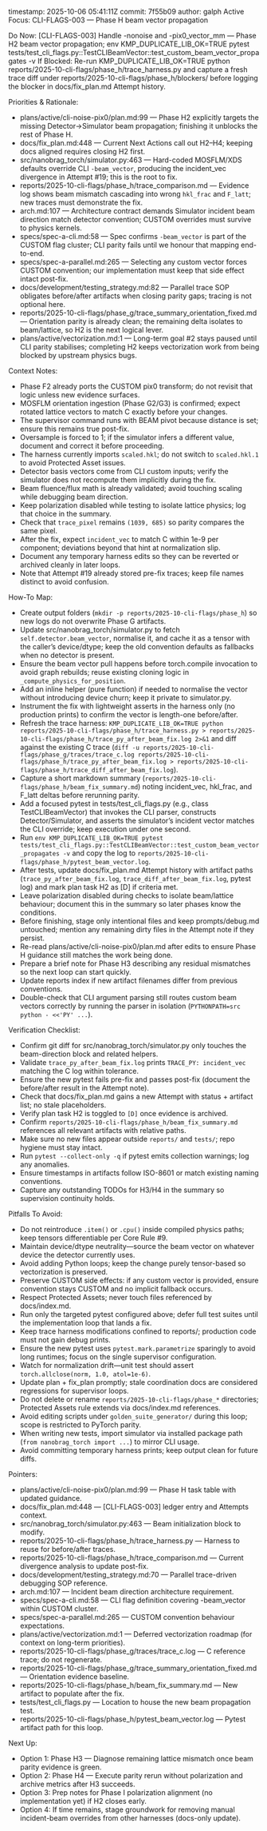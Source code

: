 timestamp: 2025-10-06 05:41:11Z
commit: 7f55b09
author: galph
Active Focus: CLI-FLAGS-003 — Phase H beam vector propagation

Do Now: [CLI-FLAGS-003] Handle -nonoise and -pix0_vector_mm — Phase H2 beam vector propagation; env KMP_DUPLICATE_LIB_OK=TRUE pytest tests/test_cli_flags.py::TestCLIBeamVector::test_custom_beam_vector_propagates -v
If Blocked: Re-run KMP_DUPLICATE_LIB_OK=TRUE python reports/2025-10-cli-flags/phase_h/trace_harness.py and capture a fresh trace diff under reports/2025-10-cli-flags/phase_h/blockers/ before logging the blocker in docs/fix_plan.md Attempt history.

Priorities & Rationale:
- plans/active/cli-noise-pix0/plan.md:99 — Phase H2 explicitly targets the missing Detector→Simulator beam propagation; finishing it unblocks the rest of Phase H.
- docs/fix_plan.md:448 — Current Next Actions call out H2–H4; keeping docs aligned requires closing H2 first.
- src/nanobrag_torch/simulator.py:463 — Hard-coded MOSFLM/XDS defaults override CLI `-beam_vector`, producing the incident_vec divergence in Attempt #19; this is the root to fix.
- reports/2025-10-cli-flags/phase_h/trace_comparison.md — Evidence log shows beam mismatch cascading into wrong `hkl_frac` and `F_latt`; new traces must demonstrate the fix.
- arch.md:107 — Architecture contract demands Simulator incident beam direction match detector convention; CUSTOM overrides must survive to physics kernels.
- specs/spec-a-cli.md:58 — Spec confirms `-beam_vector` is part of the CUSTOM flag cluster; CLI parity fails until we honour that mapping end-to-end.
- specs/spec-a-parallel.md:265 — Selecting any custom vector forces CUSTOM convention; our implementation must keep that side effect intact post-fix.
- docs/development/testing_strategy.md:82 — Parallel trace SOP obligates before/after artifacts when closing parity gaps; tracing is not optional here.
- reports/2025-10-cli-flags/phase_g/trace_summary_orientation_fixed.md — Orientation parity is already clean; the remaining delta isolates to beam/lattice, so H2 is the next logical lever.
- plans/active/vectorization.md:1 — Long-term goal #2 stays paused until CLI parity stabilises; completing H2 keeps vectorization work from being blocked by upstream physics bugs.

Context Notes:
- Phase F2 already ports the CUSTOM pix0 transform; do not revisit that logic unless new evidence surfaces.
- MOSFLM orientation ingestion (Phase G2/G3) is confirmed; expect rotated lattice vectors to match C exactly before your changes.
- The supervisor command runs with BEAM pivot because distance is set; ensure this remains true post-fix.
- Oversample is forced to 1; if the simulator infers a different value, document and correct it before proceeding.
- The harness currently imports `scaled.hkl`; do not switch to `scaled.hkl.1` to avoid Protected Asset issues.
- Detector basis vectors come from CLI custom inputs; verify the simulator does not recompute them implicitly during the fix.
- Beam fluence/flux math is already validated; avoid touching scaling while debugging beam direction.
- Keep polarization disabled while testing to isolate lattice physics; log that choice in the summary.
- Check that `trace_pixel` remains `(1039, 685)` so parity compares the same pixel.
- After the fix, expect `incident_vec` to match C within 1e-9 per component; deviations beyond that hint at normalization slip.
- Document any temporary harness edits so they can be reverted or archived cleanly in later loops.
- Note that Attempt #19 already stored pre-fix traces; keep file names distinct to avoid confusion.

How-To Map:
- Create output folders (`mkdir -p reports/2025-10-cli-flags/phase_h`) so new logs do not overwrite Phase G artifacts.
- Update src/nanobrag_torch/simulator.py to fetch `self.detector.beam_vector`, normalise it, and cache it as a tensor with the caller’s device/dtype; keep the old convention defaults as fallbacks when no detector is present.
- Ensure the beam vector pull happens before torch.compile invocation to avoid graph rebuilds; reuse existing cloning logic in `_compute_physics_for_position`.
- Add an inline helper (pure function) if needed to normalise the vector without introducing device churn; keep it private to simulator.py.
- Instrument the fix with lightweight asserts in the harness only (no production prints) to confirm the vector is length-one before/after.
- Refresh the trace harness: `KMP_DUPLICATE_LIB_OK=TRUE python reports/2025-10-cli-flags/phase_h/trace_harness.py > reports/2025-10-cli-flags/phase_h/trace_py_after_beam_fix.log 2>&1` and diff against the existing C trace (`diff -u reports/2025-10-cli-flags/phase_g/traces/trace_c.log reports/2025-10-cli-flags/phase_h/trace_py_after_beam_fix.log > reports/2025-10-cli-flags/phase_h/trace_diff_after_beam_fix.log`).
- Capture a short markdown summary (`reports/2025-10-cli-flags/phase_h/beam_fix_summary.md`) noting incident_vec, hkl_frac, and F_latt deltas before rerunning parity.
- Add a focused pytest in tests/test_cli_flags.py (e.g., class TestCLIBeamVector) that invokes the CLI parser, constructs Detector/Simulator, and asserts the simulator’s incident vector matches the CLI override; keep execution under one second.
- Run `env KMP_DUPLICATE_LIB_OK=TRUE pytest tests/test_cli_flags.py::TestCLIBeamVector::test_custom_beam_vector_propagates -v` and copy the log to `reports/2025-10-cli-flags/phase_h/pytest_beam_vector.log`.
- After tests, update docs/fix_plan.md Attempt history with artifact paths (`trace_py_after_beam_fix.log`, `trace_diff_after_beam_fix.log`, pytest log) and mark plan task H2 as [D] if criteria met.
- Leave polarization disabled during checks to isolate beam/lattice behaviour; document this in the summary so later phases know the conditions.
- Before finishing, stage only intentional files and keep prompts/debug.md untouched; mention any remaining dirty files in the Attempt note if they persist.
- Re-read plans/active/cli-noise-pix0/plan.md after edits to ensure Phase H guidance still matches the work being done.
- Prepare a brief note for Phase H3 describing any residual mismatches so the next loop can start quickly.
- Update reports index if new artifact filenames differ from previous conventions.
- Double-check that CLI argument parsing still routes custom beam vectors correctly by running the parser in isolation (`PYTHONPATH=src python - <<'PY' ...`).

Verification Checklist:
- Confirm git diff for src/nanobrag_torch/simulator.py only touches the beam-direction block and related helpers.
- Validate `trace_py_after_beam_fix.log` prints `TRACE_PY: incident_vec` matching the C log within tolerance.
- Ensure the new pytest fails pre-fix and passes post-fix (document the before/after result in the Attempt note).
- Check that docs/fix_plan.md gains a new Attempt with status + artifact list; no stale placeholders.
- Verify plan task H2 is toggled to `[D]` once evidence is archived.
- Confirm `reports/2025-10-cli-flags/phase_h/beam_fix_summary.md` references all relevant artifacts with relative paths.
- Make sure no new files appear outside `reports/` and `tests/`; repo hygiene must stay intact.
- Run `pytest --collect-only -q` if pytest emits collection warnings; log any anomalies.
- Ensure timestamps in artifacts follow ISO-8601 or match existing naming conventions.
- Capture any outstanding TODOs for H3/H4 in the summary so supervision continuity holds.

Pitfalls To Avoid:
- Do not reintroduce `.item()` or `.cpu()` inside compiled physics paths; keep tensors differentiable per Core Rule #9.
- Maintain device/dtype neutrality—source the beam vector on whatever device the detector currently uses.
- Avoid adding Python loops; keep the change purely tensor-based so vectorization is preserved.
- Preserve CUSTOM side effects: if any custom vector is provided, ensure convention stays CUSTOM and no implicit fallback occurs.
- Respect Protected Assets; never touch files referenced by docs/index.md.
- Run only the targeted pytest configured above; defer full test suites until the implementation loop that lands a fix.
- Keep trace harness modifications confined to reports/; production code must not gain debug prints.
- Ensure the new pytest uses `pytest.mark.parametrize` sparingly to avoid long runtimes; focus on the single supervisor configuration.
- Watch for normalization drift—unit test should assert `torch.allclose(norm, 1.0, atol=1e-6)`.
- Update plan + fix_plan promptly; stale coordination docs are considered regressions for supervisor loops.
- Do not delete or rename `reports/2025-10-cli-flags/phase_*` directories; Protected Assets rule extends via docs/index.md references.
- Avoid editing scripts under `golden_suite_generator/` during this loop; scope is restricted to PyTorch parity.
- When writing new tests, import simulator via installed package path (`from nanobrag_torch import ...`) to mirror CLI usage.
- Avoid committing temporary harness prints; keep output clean for future diffs.

Pointers:
- plans/active/cli-noise-pix0/plan.md:99 — Phase H task table with updated guidance.
- docs/fix_plan.md:448 — [CLI-FLAGS-003] ledger entry and Attempts context.
- src/nanobrag_torch/simulator.py:463 — Beam initialization block to modify.
- reports/2025-10-cli-flags/phase_h/trace_harness.py — Harness to reuse for before/after traces.
- reports/2025-10-cli-flags/phase_h/trace_comparison.md — Current divergence analysis to update post-fix.
- docs/development/testing_strategy.md:70 — Parallel trace-driven debugging SOP reference.
- arch.md:107 — Incident beam direction architecture requirement.
- specs/spec-a-cli.md:58 — CLI flag definition covering -beam_vector within CUSTOM cluster.
- specs/spec-a-parallel.md:265 — CUSTOM convention behaviour expectations.
- plans/active/vectorization.md:1 — Deferred vectorization roadmap (for context on long-term priorities).
- reports/2025-10-cli-flags/phase_g/traces/trace_c.log — C reference trace; do not regenerate.
- reports/2025-10-cli-flags/phase_g/trace_summary_orientation_fixed.md — Orientation evidence baseline.
- reports/2025-10-cli-flags/phase_h/beam_fix_summary.md — New artifact to populate after the fix.
- tests/test_cli_flags.py — Location to house the new beam propagation test.
- reports/2025-10-cli-flags/phase_h/pytest_beam_vector.log — Pytest artifact path for this loop.

Next Up:
- Option 1: Phase H3 — Diagnose remaining lattice mismatch once beam parity evidence is green.
- Option 2: Phase H4 — Execute parity rerun without polarization and archive metrics after H3 succeeds.
- Option 3: Prep notes for Phase I polarization alignment (no implementation yet) if H2 closes early.
- Option 4: If time remains, stage groundwork for removing manual incident-beam overrides from other harnesses (docs-only update).
